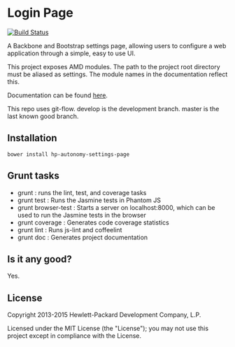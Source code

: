 # Login Page

[![Build Status](https://travis-ci.org/hpautonomy/settings-page.svg?branch=master)](https://travis-ci.org/hpautonomy/settings-page)

A Backbone and Bootstrap settings page, allowing users to configure a web application through a simple, easy to use UI.

This project exposes AMD modules. The path to the project root directory must be aliased as settings. The module names
in the documentation reflect this.

Documentation can be found [here](http://hpautonomy.github.io/settings-page).

This repo uses git-flow. develop is the development branch. master is the last known good branch.

## Installation

    bower install hp-autonomy-settings-page

## Grunt tasks
* grunt : runs the lint, test, and coverage tasks
* grunt test : Runs the Jasmine tests in Phantom JS
* grunt browser-test : Starts a server on localhost:8000, which can be used to run the Jasmine tests in the browser
* grunt coverage : Generates code coverage statistics
* grunt lint : Runs js-lint and coffeelint
* grunt doc : Generates project documentation

## Is it any good?
Yes.

## License
Copyright 2013-2015 Hewlett-Packard Development Company, L.P.

Licensed under the MIT License (the "License"); you may not use this project except in compliance with the License.

